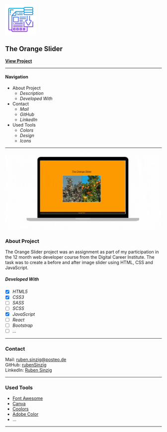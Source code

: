 ![File Icon](/images/readme-icon.png)

## The Orange Slider

**[View Project](#https://rubensinzig.github.io/the_orange_slider/)**

---

#### Navigation

- About Project
  - _Description_
  - _Developed With_
- Contact
  - _Mail_
  - _GitHub_
  - _LinkedIn_
- Used Tools
  - _Colors_
  - _Design_
  - _Icons_

---

[![Screenshot from Project](/images/readme-screenshot.gif)](#https://rubensinzig.github.io/the_orange_slider/)

### About Project

The Orange Slider project was an assignment as part of my participation in the 12 month web developer course from the Digital Career Institute. The task was to create a before and after image slider using HTML, CSS and JavaScript.

##### Developed With

- [x] _HTML5_
- [x] _CSS3_
- [ ] _SASS_
- [ ] _SCSS_
- [x] _JavaScript_
- [ ] _React_
- [ ] _Bootstrap_
- [ ] _..._

---

### Contact

Mail: <ruben.sinzig@posteo.de><br>
GitHub: [rubenSinzig](https://github.com/rubenSinzig)<br>
LinkedIn: [Ruben Sinzig](#)

---

### Used Tools

- [Font Awesome](https://fontawesome.com/)
- [Canva](https://www.canva.com/)
- [Coolors](https://coolors.co/)
- [Adobe Color](https://color.adobe.com/de/create/color-wheel)
- ...

---
